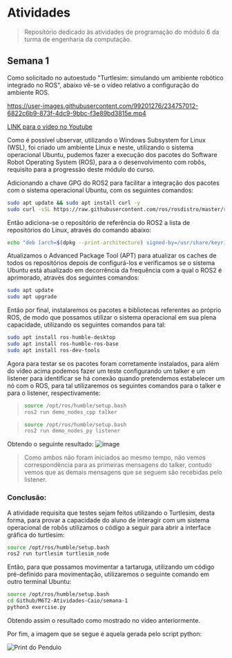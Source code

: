 # Atividades
> Repositório dedicado às atividades de programação do módulo 6 da turma de engenharia da computação.

## Semana 1 
Como solicitado no autoestudo "Turtlesim: simulando um ambiente robótico integrado no ROS", abaixo vê-se o vídeo relativo a configuração do ambiente ROS. 

https://user-images.githubusercontent.com/99201276/234757012-6822c6b9-873f-4dc9-9bbc-f3e89bd3815e.mp4

[LINK para o vídeo no Youtube](https://www.youtube.com/shorts/1VSrzrdVP3U)

Como é possível ubservar, utilizando o Windows Subsystem for Linux (WSL), foi criado um ambiente Linux e neste, utilizando o sistema operacional Ubuntu, pudemos fazer a execução dos pacotes do Software Robot Operating System (ROS), para a o desenvolvimento com robôs, requisito para a progressão deste módulo do curso. 

Adicionando a chave GPG do ROS2 para facilitar a integração dos pacotes com o sistema operacional Ubuntu, com os seguintes comandos:
```bash Bash
sudo apt update && sudo apt install curl -y
sudo curl -sSL https://raw.githubusercontent.com/ros/rosdistro/master/ros.key -o /usr/share/keyrings/ros-archive-keyring.gpg
``` 

Então adiciona-se o repositório de referência do ROS2 a lista de repositórios do Linux, através do comando abaixo: 
```bash 
echo "deb [arch=$(dpkg --print-architecture) signed-by=/usr/share/keyrings/ros-archive-keyring.gpg] http://packages.ros.org/ros2/ubuntu $(. /etc/os-release && echo $UBUNTU_CODENAME) main" | sudo tee /etc/apt/sources.list.d/ros2.list > /dev/null
``` 

Atualizamos o Advanced Package Tool (APT) para atualizar os caches de todos os repositórios depois de configurá-los e verificamos se o sistema Ubuntu está atualizado em decorrência da frequência com a qual o ROS2 é aprimorado, através dos seguintes comandos: 
```bash 
sudo apt update
sudo apt upgrade
``` 

Então por final, instalaremos os pacotes e bibliotecas referentes ao próprio ROS, de modo que possamos utilizar o sistema operacional em sua plena capacidade, utilizando os seguintes comandos para tal: 
```bash 
sudo apt install ros-humble-desktop
sudo apt install ros-humble-ros-base
sudo apt install ros-dev-tools
``` 

Agora para testar se os pacotes foram corretamente instalados, para além do vídeo acima podemos fazer um teste configurando um talker e um listener para identificar se há conexão quando pretendemos estabelecer um nó com o ROS, para tal utilizaremos os seguintes comandos para o talker e para o listener, respectivamente: 
>```bash 
>source /opt/ros/humble/setup.bash
>ros2 run demo_nodes_cpp talker
>``` 

>```bash 
>source /opt/ros/humble/setup.bash
>ros2 run demo_nodes_py listener
>``` 

Obtendo o seguinte resultado: 
![image](https://user-images.githubusercontent.com/99201276/232633815-8788e458-f2e9-4f5b-8485-d37225c034e4.png)
> Como ambos não foram iniciados ao mesmo tempo, não vemos correspondência para as primeiras mensagens do talker, contudo vemos que as demais mensagens que se seguem são recebidas pelo listener.

### Conclusão: 
A atividade requisita que testes sejam feitos utilizando o Turtlesim, desta forma, para provar a capacidade do aluno de interagir com um sistema operacional de robôs utilizamos o código a seguir para abrir a interface gráfica do turtlesim:
```bash 
source /opt/ros/humble/setup.bash
ros2 run turtlesim turtlesim_node
``` 

Então, para que possamos movimentar a tartaruga, utilizando um código pré-definido para movimentação, utilizaremos o seguinte comando em outro terminal Ubuntu: 
```bash 
source /opt/ros/humble/setup.bash
cd Github/M6T2-Atividades-Caio/semana-1
python3 exercise.py
``` 
Obtendo assim o resultado como mostrado no vídeo anteriormente.

Por fim, a imagem que se segue é aquela gerada pelo script python:

![Print do Pendulo](https://user-images.githubusercontent.com/99201276/234754627-31efeeb3-a541-46f2-81d5-de1015d4c1dc.png)


